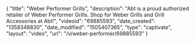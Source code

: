 {
    "title": "Weber Performer Grills",
    "description": "Abt is a proud authorized retailer of Weber Performer Grills. Shop for Weber Grills and Grill Accessories at Abt!",
    "videoid": "69885593",
    "date_created": "1358348830",
    "date_modified": "1505407365",
    "type": "captivate",
    "layout": "video",
    "url": "\/v\/weber-performer\/69885593"
}